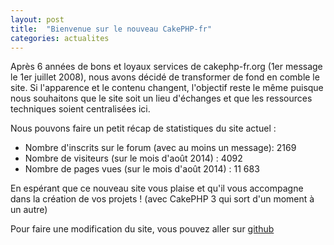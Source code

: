 ```yaml
---
layout: post
title:  "Bienvenue sur le nouveau CakePHP-fr"
categories: actualites
---
```


Après 6 années de bons et loyaux services de cakephp-fr.org (1er message le
1er juillet 2008), nous avons décidé de transformer de fond en comble le site.
Si l'apparence et le contenu changent, l'objectif reste le même puisque nous
souhaitons que le site soit un lieu d'échanges et que les ressources techniques
soient centralisées ici.

Nous pouvons faire un petit récap de statistiques du site actuel :

- Nombre d'inscrits sur le forum (avec au moins un message): 2169
- Nombre de visiteurs (sur le mois d'août 2014) : 4092
- Nombre de pages vues (sur le mois d'août 2014) : 11 683

En espérant que ce nouveau site vous plaise et qu'il vous accompagne dans la
création de vos projets ! (avec CakePHP 3 qui sort d'un moment à un autre)

Pour faire une modification du site, vous pouvez aller sur
[github](https://github.com/cakephp-fr/cakephp-fr.github.io)
